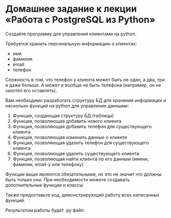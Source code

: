 # Домашнее задание к лекции «Работа с PostgreSQL из Python»
Создайте программу для управления клиентами на python.

Требуется хранить персональную информацию о клиентах:

* имя
* фамилия
* email
* телефон

Сложность в том, что телефон у клиента может быть не один, а два, три и даже больше. А может и вообще не быть телефона (например, он не захотел его оставлять).

Вам необходимо разработать структуру БД для хранения информации и несколько функций на python для управления данными:

1. Функция, создающая структуру БД (таблицы)
2. Функция, позволяющая добавить нового клиента
3. Функция, позволяющая добавить телефон для существующего клиента
4. Функция, позволяющая изменить данные о клиенте
5. Функция, позволяющая удалить телефон для существующего клиента
6. Функция, позволяющая удалить существующего клиента
7. Функция, позволяющая найти клиента по его данным (имени, фамилии, email-у или телефону)

Функции выше являются обязательными, но это не значит что должны быть только они. При необходимости можете создавать дополнительные функции и классы.

Также предоставьте код, демонстрирующий работу всех написанных функций.

Результатом работы будет .py файл.
